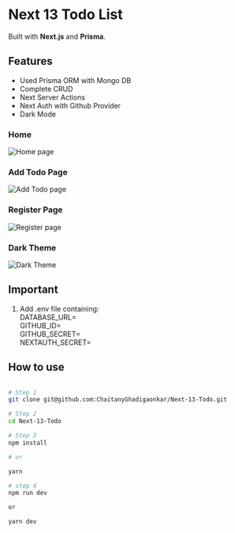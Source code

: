 # Next 13 Todo List 

Built with **Next.js** and **Prisma**.

## Features

* Used Prisma ORM with Mongo DB
* Complete CRUD
* Next Server Actions
* Next Auth with Github Provider
* Dark Mode


### Home

![Home page](./public/home_page.png)

### Add Todo Page

![Add Todo page](./public/home_posts.png)

### Register Page

![Register page](./public/home_read.png)

### Dark Theme

![Dark Theme](./public/home_read.png)


## Important

1. Add .env file containing: <br>
DATABASE_URL=<br>
GITHUB_ID=<br>
GITHUB_SECRET=<br>
NEXTAUTH_SECRET=<br>


## How to use

```bash

# Step 1
git clone git@github.com:ChaitanyGhadigaonkar/Next-13-Todo.git

# Step 2
cd Next-13-Todo

# Step 3
npm install 

# or 

yarn 

# step 4
npm run dev 

or

yarn dev

```
